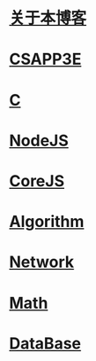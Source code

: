 
# [关于本博客](/mds/about.md)
# [CSAPP3E](/mds/csapp3e/index.md)
# [C](/mds/C/index.md)
# [NodeJS](/mds/nodejs/index.md)
# [CoreJS](/mds/corejs/index.md)
# [Algorithm](/mds/algorithm/index.md)
# [Network](/mds/network/index.md)
<!-- # Architecture -->
# [Math](/mds/math/index.md)
# [DataBase](/mds/database/index.md)
<!-- # [Distribution](/mds/distri/index.md) -->